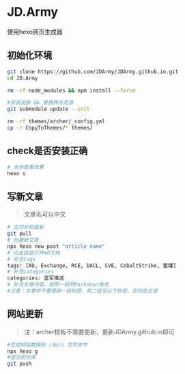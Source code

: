 # JD.Army
使用hexo网页生成器

## 初始化环境
```bash
git clone https://github.com/JDArmy/JDArmy.github.io.git
cd JD.Army

rm -rf node_modules && npm install --force

#安装皮肤 && 替换静态资源
git submodule update --init

rm -rf themes/archer/_config.yml
cp -r CopyToThemes/* themes/
```

## check是否安装正确
```bash
# 本地查看效果
hexo s
```
## 写新文章
> 文章名可以中文
```bash
# 先同步到最新
git pull
# 创建新文章
npx hexo new post "article name"
# 点击链接打开md文档
# 补充tags
tags: [AD, Exchange, RCE, DACL, CVE, CobaltStrike, 蜜罐]
# 补充categories
categories: 蓝军推送
# 补充文章内容，按照一般的Markdown格式
#注意：文章中不要使用一级标题，用二级及以下标题，否则会出错

```
## 网站更新
> 注：archer模板不需要更新，更新JDArmy.github.io即可
```bash
#生成网站数据到 /docs 文件夹中
npx hexo g
#提交到仓库
git push
```


